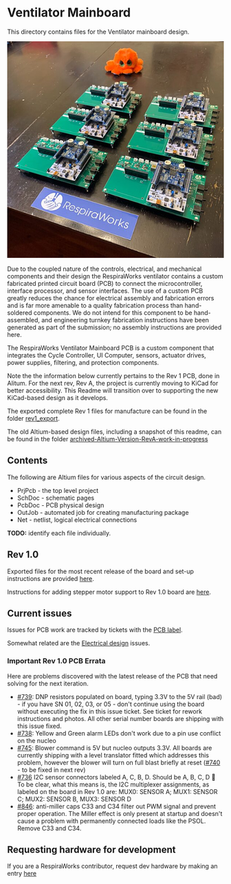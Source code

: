 # Ventilator Mainboard 

This directory contains files for the Ventilator mainboard design.

![](rev1_export/readme_photos/6boards.png)

Due to the coupled nature of the controls, electrical, and mechanical components and their design the RespiraWorks
ventilator contains a custom fabricated printed circuit board (PCB) to connect the microcontroller, interface processor,
and sensor interfaces. The use of a custom PCB greatly reduces the chance for electrical assembly and fabrication errors
and is far more amenable to a quality fabrication process than hand-soldered components. We do not intend for this
component to be hand-assembled, and engineering turnkey fabrication instructions have been generated as part of the
submission; no assembly instructions are provided here.

The RespiraWorks Ventilator Mainboard PCB is a custom component that integrates the Cycle Controller, UI Computer,
sensors, actuator drives, power supplies, filtering, and protection components.

Note the the information below currently pertains to the Rev 1 PCB, done in Alitum.  For the next rev, Rev A, the project is currently moving to KiCad for better accessibility.  This Readme will transition over to supporting the new KiCad-based design as it develops.

The exported complete Rev 1 files for manufacture can be found in the folder [rev1_export](/rev1_export).

The old Altium-based design files, including a snapshot of this readme, can be found in the folder [archived-Altium-Version-RevA-work-in-progress](/archived-Altium-Version-RevA-work-in-progress)



## Contents

The following are Altium files for various aspects of the circuit design.

* PrjPcb - the top level project
* SchDoc - schematic pages
* PcbDoc - PCB physical design
* OutJob - automated job for creating manufacturing package
* Net - netlist, logical electrical connections

**TODO:** identify each file individually.

## Rev 1.0

Exported files for the most recent release of the board and set-up instructions are provided [here](rev1_export).

Instructions for adding stepper motor support to Rev 1.0 board are [here](rev1_export/stepper_driver_setup.md).

## Current issues

Issues for PCB work are tracked by tickets with the [PCB label](https://github.com/RespiraWorks/Ventilator/labels/pcb).

Somewhat related are the [Electrical design](https://github.com/RespiraWorks/Ventilator/labels/Electrical) issues.

### Important Rev 1.0 PCB Errata

Here are problems discovered with the latest release of the PCB that need solving for the next iteration.

* [#739](https://github.com/RespiraWorks/Ventilator/issues/739): DNP resistors populated on board, typing 3.3V to the 5V
  rail (bad) - if you have SN 01, 02, 03, or 05 - don't continue using the board without executing the fix in this issue
  ticket.  See ticket for rework instructions and photos.  All other serial number boards are shipping with this issue
  fixed.
* [#738](https://github.com/RespiraWorks/Ventilator/issues/738): Yellow and Green alarm LEDs don't work due to a pin use
  conflict on the nucleo
* [#745](https://github.com/RespiraWorks/Ventilator/issues/745): Blower command is 5V but nucleo outputs 3.3V.  All
  boards are currently shipping with a level translator fitted which addresses this problem, however the blower will
  turn on full blast briefly at reset ([#740](https://github.com/RespiraWorks/Ventilator/issues/740) - to be fixed in
  next rev)
* [#736](https://github.com/RespiraWorks/Ventilator/issues/736) I2C sensor connectors labeled A, C, B, D. Should be A,
  B, C, D :facepalm:  To be clear, what this means is, the I2C multiplexer assignments, as labeled on the board in Rev
  1.0 are: MUX0: SENSOR A; MUX1: SENSOR C; MUX2: SENSOR B, MUX3: SENSOR D
* [#846](https://github.com/RespiraWorks/Ventilator/issues/846): anti-miller caps C33 and C34 filter out PWM signal and
  prevent proper operation.  The Miller effect is only present at startup and doesn't cause a problem with permanently
  connected loads like the PSOL.  Remove C33 and C34.
  
## Requesting hardware for development

If you are a RespiraWorks contributor, request dev hardware by making an entry
[here](https://docs.google.com/spreadsheets/d/1rf-cOTlQL_LnzrZq-64n7_R_pFyFMdCAxsPC65YqKUg/edit?usp=sharing)
